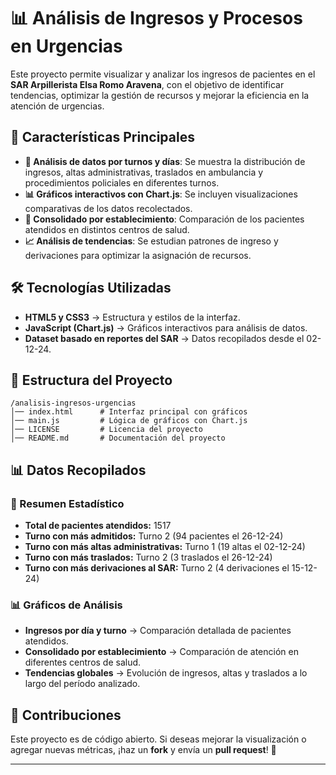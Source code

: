 # 📊 Análisis de Ingresos y Procesos en Urgencias

Este proyecto permite visualizar y analizar los ingresos de pacientes en el **SAR Arpillerista Elsa Romo Aravena**, con el objetivo de identificar tendencias, optimizar la gestión de recursos y mejorar la eficiencia en la atención de urgencias.

## 🚀 Características Principales

- **📅 Análisis de datos por turnos y días**: Se muestra la distribución de ingresos, altas administrativas, traslados en ambulancia y procedimientos policiales en diferentes turnos.
- **📊 Gráficos interactivos con Chart.js**: Se incluyen visualizaciones comparativas de los datos recolectados.
- **🏥 Consolidado por establecimiento**: Comparación de los pacientes atendidos en distintos centros de salud.
- **📈 Análisis de tendencias**: Se estudian patrones de ingreso y derivaciones para optimizar la asignación de recursos.

## 🛠 Tecnologías Utilizadas

- **HTML5 y CSS3** → Estructura y estilos de la interfaz.
- **JavaScript (Chart.js)** → Gráficos interactivos para análisis de datos.
- **Dataset basado en reportes del SAR** → Datos recopilados desde el 02-12-24.

## 📂 Estructura del Proyecto

```
/analisis-ingresos-urgencias
│── index.html      # Interfaz principal con gráficos
│── main.js         # Lógica de gráficos con Chart.js
│── LICENSE         # Licencia del proyecto
│── README.md       # Documentación del proyecto
```

## 📊 Datos Recopilados

### **📌 Resumen Estadístico**
- **Total de pacientes atendidos:** 1517
- **Turno con más admitidos:** Turno 2 (94 pacientes el 26-12-24)
- **Turno con más altas administrativas:** Turno 1 (19 altas el 02-12-24)
- **Turno con más traslados:** Turno 2 (3 traslados el 26-12-24)
- **Turno con más derivaciones al SAR:** Turno 2 (4 derivaciones el 15-12-24)

### **📊 Gráficos de Análisis**
- **Ingresos por día y turno** → Comparación detallada de pacientes atendidos.
- **Consolidado por establecimiento** → Comparación de atención en diferentes centros de salud.
- **Tendencias globales** → Evolución de ingresos, altas y traslados a lo largo del período analizado.

## 📢 Contribuciones

Este proyecto es de código abierto. Si deseas mejorar la visualización o agregar nuevas métricas, ¡haz un **fork** y envía un **pull request**! 🚀

---
